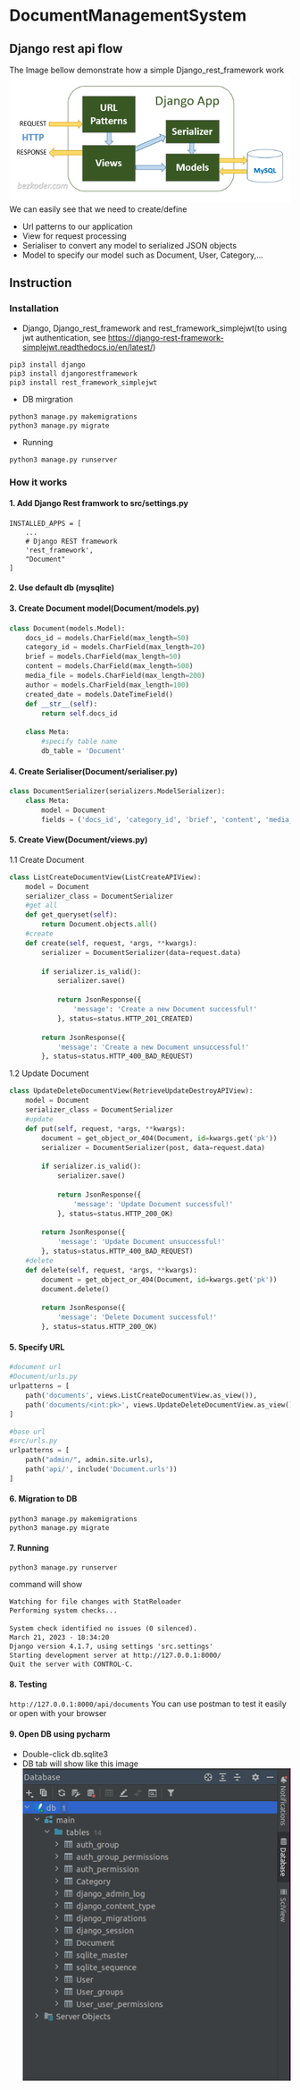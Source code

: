 # DocumentManagementSystem

## Django rest api flow
The Image bellow demonstrate how a simple Django_rest_framework work
![img.png](img.png)
We can easily see that we need to create/define 
- Url patterns to our application
- View for request processing
- Serialiser to convert any model to serialized JSON objects
- Model to specify our model such as Document, User, Category,...
## Instruction
### Installation
 - Django, Django_rest_framework and rest_framework_simplejwt(to using jwt authentication, see https://django-rest-framework-simplejwt.readthedocs.io/en/latest/)
```
pip3 install django
pip3 install djangorestframework
pip3 install rest_framework_simplejwt
```
 - DB mirgration
```
python3 manage.py makemigrations
python3 manage.py migrate
```
 -  Running
```
python3 manage.py runserver
```
### How it works
#### 1. Add Django Rest framwork to src/settings.py
``` 
INSTALLED_APPS = [
    ...
    # Django REST framework 
    'rest_framework',
    "Document"
]
```

#### 2. Use default db (mysqlite)

#### 3. Create Document model(Document/models.py)
```python
class Document(models.Model):
    docs_id = models.CharField(max_length=50)
    category_id = models.CharField(max_length=20)
    brief = models.CharField(max_length=50)
    content = models.CharField(max_length=500)
    media_file = models.CharField(max_length=200)
    author = models.CharField(max_length=100)
    created_date = models.DateTimeField()
    def __str__(self):
        return self.docs_id

    class Meta:
        #specify table name
        db_table = 'Document'
```
#### 4. Create Serialiser(Document/serialiser.py)
```python
class DocumentSerializer(serializers.ModelSerializer):
    class Meta:
        model = Document
        fields = ('docs_id', 'category_id', 'brief', 'content', 'media_file', 'author', 'created_date')
```

#### 5. Create View(Document/views.py)
1.1 Create Document
```python
class ListCreateDocumentView(ListCreateAPIView):
    model = Document
    serializer_class = DocumentSerializer
    #get all
    def get_queryset(self):
        return Document.objects.all()
    #create
    def create(self, request, *args, **kwargs):
        serializer = DocumentSerializer(data=request.data)

        if serializer.is_valid():
            serializer.save()

            return JsonResponse({
                'message': 'Create a new Document successful!'
            }, status=status.HTTP_201_CREATED)

        return JsonResponse({
            'message': 'Create a new Document unsuccessful!'
        }, status=status.HTTP_400_BAD_REQUEST)
```

1.2 Update Document
```python
class UpdateDeleteDocumentView(RetrieveUpdateDestroyAPIView):
    model = Document
    serializer_class = DocumentSerializer
    #update
    def put(self, request, *args, **kwargs):
        document = get_object_or_404(Document, id=kwargs.get('pk'))
        serializer = DocumentSerializer(post, data=request.data)

        if serializer.is_valid():
            serializer.save()

            return JsonResponse({
                'message': 'Update Document successful!'
            }, status=status.HTTP_200_OK)

        return JsonResponse({
            'message': 'Update Document unsuccessful!'
        }, status=status.HTTP_400_BAD_REQUEST)
    #delete
    def delete(self, request, *args, **kwargs):
        document = get_object_or_404(Document, id=kwargs.get('pk'))
        document.delete()

        return JsonResponse({
            'message': 'Delete Document successful!'
        }, status=status.HTTP_200_OK)
```

#### 5. Specify URL
```python
#document url
#Document/urls.py
urlpatterns = [
    path('documents', views.ListCreateDocumentView.as_view()),
    path('documents/<int:pk>', views.UpdateDeleteDocumentView.as_view()),
]
```
```python
#base url
#src/urls.py
urlpatterns = [
    path("admin/", admin.site.urls),
    path('api/', include('Document.urls'))
]
```
#### 6. Migration to DB
```
python3 manage.py makemigrations
python3 manage.py migrate

```

#### 7. Running
```
python3 manage.py runserver
```
command will show
```
Watching for file changes with StatReloader
Performing system checks...

System check identified no issues (0 silenced).
March 21, 2023 - 18:34:20
Django version 4.1.7, using settings 'src.settings'
Starting development server at http://127.0.0.1:8000/
Quit the server with CONTROL-C.

```
#### 8. Testing
`http://127.0.0.1:8000/api/documents`
You can use postman to test it easily or open with your browser

#### 9. Open DB using pycharm
- Double-click db.sqlite3
- DB tab will show like this image
![img_1.png](img_1.png)
